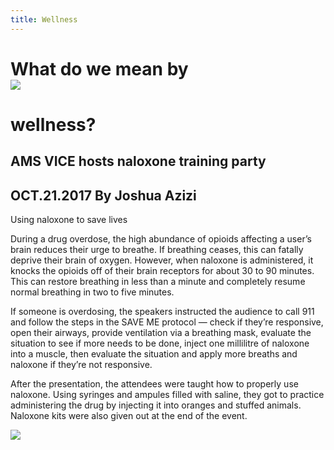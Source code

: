 ```yaml
---
title: Wellness
---
```


<h1 class="w-title"> What do we mean by

<div id="logo">
<img src="http://www.ams.ubc.ca/wp-content/uploads/2016/07/Vice-website-logo_green-no-bkg-1.png"
</img>
</h1>

<h1 class="wellnessword"> wellness?
</h1>

<h2 class="w-sub-title">
AMS VICE hosts naloxone training party  
</h2>

<h2 class="w-author">
OCT.21.2017 By Joshua Azizi
</h2>

<div>
<p class="w-body">
Using naloxone to save lives

During a drug overdose, the high abundance of opioids affecting a user’s brain reduces their urge to breathe. If breathing ceases, this can fatally deprive their brain of oxygen. However, when naloxone is administered, it knocks the opioids off of their brain receptors for about 30 to 90 minutes. This can restore breathing in less than a minute and completely resume normal breathing in two to five minutes.

If someone is overdosing, the speakers instructed the audience to call 911 and follow the steps in the SAVE ME protocol — check if they’re responsive, open their airways, provide ventilation via a breathing mask, evaluate the situation to see if more needs to be done, inject one millilitre of naloxone into a muscle, then evaluate the situation and apply more breaths and naloxone if they’re not responsive.

After the presentation, the attendees were taught how to properly use naloxone. Using syringes and ampules filled with saline, they got to practice administering the drug by injecting it into oranges and stuffed animals. Naloxone kits were also given out at the end of the event.
 </p>

<div class="bodypicture">
<img src="https://scontent-sea1-1.xx.fbcdn.net/v/t1.0-9/17361615_122086421656531_2832020044833944059_n.png?oh=188a37ac908e11fda100a62b1e08296a&oe=5A97C992"/>
</div>

</div>
